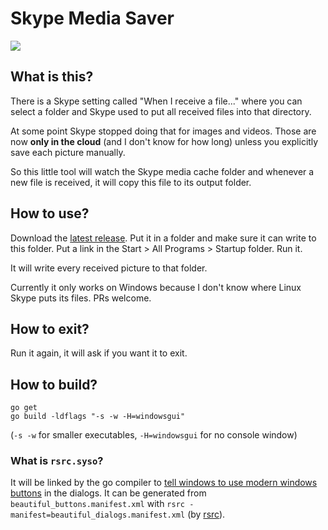 # Skype Media Saver

![](https://ci.appveyor.com/api/projects/status/github/andrekr/skype-media-saver?branch=master&svg=true)

## What is this?

There is a Skype setting called "When I receive a file..." where you can select a folder and Skype used to put all
received files into that directory.
 
At some point Skype stopped doing that for images and videos. Those are now **only in the cloud** (and I don't know
for how long) unless you explicitly save each picture manually.

So this little tool will watch the Skype media cache folder and whenever a new file is received, it will copy this file
to its output folder.

## How to use?

Download the [latest release](https://github.com/AndreKR/skype-media-saver/releases/latest). Put it in a folder and make sure it can write to this folder. Put a link in the Start >
All Programs > Startup folder. Run it.

It will write every received picture to that folder.

Currently it only works on Windows because I don't know where Linux Skype puts its files. PRs welcome.

## How to exit?

Run it again, it will ask if you want it to exit.

## How to build?

```
go get
go build -ldflags "-s -w -H=windowsgui"
```

(`-s -w` for smaller executables, `-H=windowsgui` for no console window) 

### What is `rsrc.syso`?

It will be linked by the go compiler to [tell windows to use modern windows buttons](https://msdn.microsoft.com/en-us/library/windows/desktop/bb773175(v=vs.85).aspx)
in the dialogs. It can be generated from `beautiful_buttons.manifest.xml` with
`rsrc -manifest=beautiful_dialogs.manifest.xml` (by [rsrc](https://github.com/akavel/rsrc)). 
